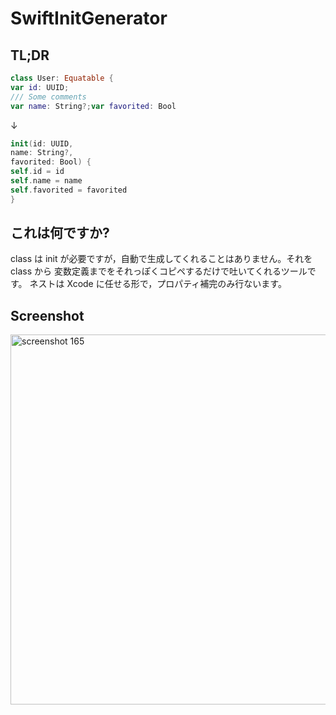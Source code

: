 # SwiftInitGenerator

## TL;DR

```swift
class User: Equatable {
var id: UUID;
/// Some comments
var name: String?;var favorited: Bool
```

↓

```swift
init(id: UUID,
name: String?,
favorited: Bool) {
self.id = id
self.name = name
self.favorited = favorited
}
```

## これは何ですか?

class は init が必要ですが，自動で生成してくれることはありません。それを class から 変数定義までをそれっぽくコピペするだけで吐いてくれるツールです。
ネストは Xcode に任せる形で，プロパティ補完のみ行ないます。

## Screenshot

<img width="592" alt="screenshot 165" src="https://user-images.githubusercontent.com/22558921/59078873-09527800-891c-11e9-991c-8f4deac8d695.png">

